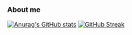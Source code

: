 ### About me


[![Anurag's GitHub stats](https://github-readme-stats.vercel.app/api?username=KantaNakamura&show_icons=true)](https://github.com/KantaNakamura/github-readme-stats)   [![GitHub Streak](https://github-readme-streak-stats.herokuapp.com?user=KantaNakamura&theme=blueberry_duo)](https://git.io/streak-stats)
